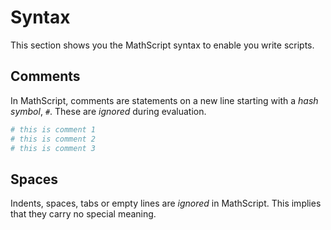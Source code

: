 # Syntax

This section shows you the MathScript syntax to enable you write scripts.

## Comments

In MathScript, comments are statements on a new line starting with a _hash symbol_, `#`. These are _ignored_ during evaluation.

```sh
# this is comment 1
# this is comment 2
# this is comment 3
```

## Spaces

Indents, spaces, tabs or empty lines are _ignored_ in MathScript.
This implies that they carry no special meaning.
